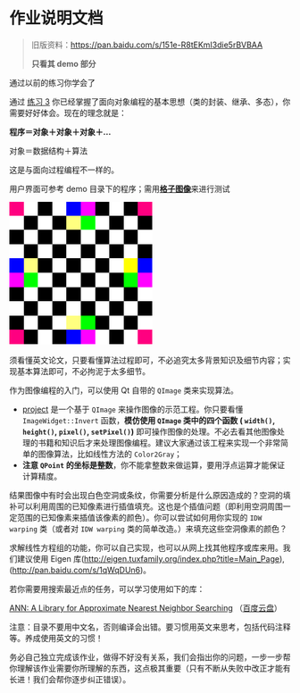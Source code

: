 # 作业说明文档

> 旧版资料：https://pan.baidu.com/s/151e-R8tEKmI3die5rBVBAA
>
> **只看其 demo 部分** 

通过以前的练习你学会了

通过 [练习 3](../../0_CppPratices) 你已经掌握了面向对象编程的基本思想（类的封装、继承、多态），你需要好好体会。现在的理念就是：

**程序＝对象＋对象＋对象＋…** 

对象＝数据结构＋算法

这是与面向过程编程不一样的。

用户界面可参考 demo 目录下的程序；需用[**格子图像**](https://raw.githubusercontent.com/Ubpa/PicGoImgBed/master/warp_test.png)来进行测试

![warp_test](https://raw.githubusercontent.com/Ubpa/PicGoImgBed/master/warp_test.png)

须看懂英文论文，只要看懂算法过程即可，不必追究太多背景知识及细节内容；实现基本算法即可，不必拘泥于太多细节。

作为图像编程的入门，可以使用 Qt 自带的 `QImage` 类来实现算法。

- [project](../project) 是一个基于 `QImage` 来操作图像的示范工程。你只要看懂 `ImageWidget::Invert` 函数，**模仿使用 `QImage` 类中的四个函数 ( `width()`, `height()`, `pixel()`, `setPixel()`)** 即可操作图像的处理。不必去看其他图像处理的书籍和知识后才来处理图像编程。建议大家通过该工程来实现一个非常简单的图像算法，比如线性方法的 `Color2Gray`；
- **注意 `QPoint` 的坐标是整数**，你不能拿整数来做运算，要用浮点运算才能保证计算精度。

结果图像中有时会出现白色空洞或条纹，你需要分析是什么原因造成的？空洞的填补可以利用周围的已知像素进行插值填充。这也是个插值问题（即利用空洞周围一定范围的已知像素来插值该像素的颜色）。你可以尝试如何用你实现的 `IDW warping` 类（或者对 `IDW warping` 类的简单改造。）来填充这些空洞像素的颜色？

求解线性方程组的功能，你可以自己实现，也可以从网上找其他程序或库来用。我们建议使用 Eigen 库(http://eigen.tuxfamily.org/index.php?title=Main_Page), (http://pan.baidu.com/s/1qWqDUn6)。

若你需要用搜索最近点的任务，可以学习使用如下的库：

[ANN: A Library for Approximate Nearest Neighbor Searching](http://www.cs.umd.edu/~mount/ANN/) （[百度云盘](http://pan.baidu.com/s/1EMZqm)）

注意：目录不要用中文名，否则编译会出错。要习惯用英文来思考，包括代码注释等。养成使用英文的习惯！

务必自己独立完成该作业，做得不好没有关系，我们会指出你的问题，一步一步帮你理解该作业需要你所理解的东西，这点极其重要（只有不断从失败中改正才能有长进！我们会帮你逐步纠正错误）。

